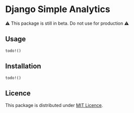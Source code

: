 # Django Simple Analytics

⚠️ This package is still in beta. Do not use for production ⚠️

## Usage

```
todo!()
```

## Installation

```
todo!()
```

## Licence

This package is distributed under [MIT Licence](./LICENCE).
